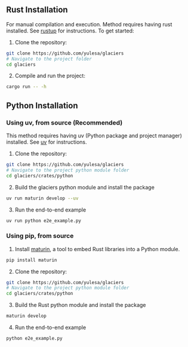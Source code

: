 ## Rust Installation
For manual compilation and execution. Method requires having rust installed. See [rustup](https://rustup.rs/) for instructions. To get started:

1. Clone the repository:
```bash
git clone https://github.com/yulesa/glaciers
# Navigate to the project folder
cd glaciers
```
2. Compile and run the project:

```bash
cargo run -- -h
```



## Python Installation

### Using uv, from source (Recommended)

This method requires having uv (Python package and project manager) installed. See [uv](https://docs.astral.sh/uv/getting-started/installation/) for instructions.

1. Clone the repository:
```bash
git clone https://github.com/yulesa/glaciers
# Navigate to the project python module folder
cd glaciers/crates/python
```
2.  Build the glaciers python module and install the package

```bash
uv run maturin develop --uv

```
3.  Run the end-to-end example

```bash
uv run python e2e_example.py
```

### Using pip, from source

1. Install [maturin](https://www.maturin.rs/), a tool to embed Rust libraries into a Python module. 
```bash
pip install maturin
```
2. Clone the repository:
```bash
git clone https://github.com/yulesa/glaciers
# Navigate to the project python module folder
cd glaciers/crates/python
```
3.  Build the Rust python module and install the package

```bash
maturin develop
```
4.  Run the end-to-end example

```bash
python e2e_example.py
```